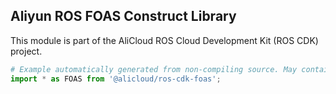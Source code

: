 ## Aliyun ROS FOAS Construct Library

This module is part of the AliCloud ROS Cloud Development Kit (ROS CDK) project.

```python
# Example automatically generated from non-compiling source. May contain errors.
import * as FOAS from '@alicloud/ros-cdk-foas';
```
